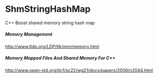 # ShmStringHashMap
C++ Boost shared memory string hash map

##### Memory Management  
http://www.tldp.org/LDP/tlk/mm/memory.html

##### Memory Mapped Files And Shared Memory For C++
http://www.open-std.org/jtc1/sc22/wg21/docs/papers/2006/n2044.html
